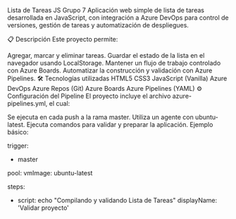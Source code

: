 Lista de Tareas JS Grupo 7
Aplicación web simple de lista de tareas desarrollada en JavaScript, con integración a Azure DevOps para control de versiones, gestión de tareas y automatización de despliegues.

📋 Descripción
Este proyecto permite:

Agregar, marcar y eliminar tareas.
Guardar el estado de la lista en el navegador usando LocalStorage.
Mantener un flujo de trabajo controlado con Azure Boards.
Automatizar la construcción y validación con Azure Pipelines.
🛠️ Tecnologías utilizadas
HTML5
CSS3
JavaScript (Vanilla)
Azure DevOps
Azure Repos (Git)
Azure Boards
Azure Pipelines (YAML)
⚙️ Configuración del Pipeline
El proyecto incluye el archivo azure-pipelines.yml, el cual:

Se ejecuta en cada push a la rama master.
Utiliza un agente con ubuntu-latest.
Ejecuta comandos para validar y preparar la aplicación.
Ejemplo básico:

trigger:
- master

pool:
  vmImage: ubuntu-latest

steps:
- script: echo "Compilando y validando Lista de Tareas"
  displayName: 'Validar proyecto'
